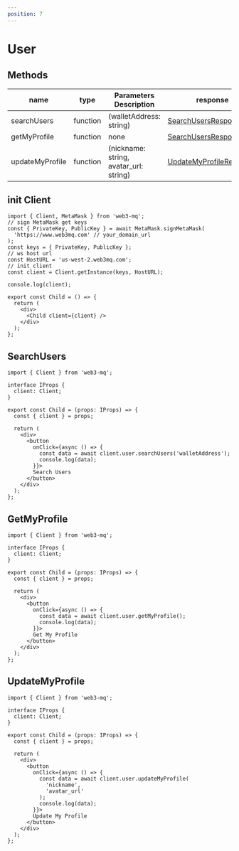 ```yaml
---
position: 7
---
```


# User

## Methods

| name            | type     | Parameters Description                 | response                                                                             |
| --------------- | -------- | -------------------------------------- | ------------------------------------------------------------------------------------ |
| searchUsers     | function | (walletAddress: string)                | [SearchUsersResponse](/docs/Web3MQ-SDK/JS-SDK-V2/types/#searchusersresponse)         |
| getMyProfile    | function | none                                   | [SearchUsersResponse](/docs/Web3MQ-SDK/JS-SDK-V2/types/#searchusersresponse)         |
| updateMyProfile | function | (nickname: string, avatar_url: string) | [UpdateMyProfileResponse](/docs/Web3MQ-SDK/JS-SDK-V2/types/#updatemyprofileresponse) |

## init Client

```tsx
import { Client, MetaMask } from 'web3-mq';
// sign MetaMask get keys
const { PrivateKey, PublicKey } = await MetaMask.signMetaMask(
  'https://www.web3mq.com' // your_domain_url
);
const keys = { PrivateKey, PublicKey };
// ws host url
const HostURL = 'us-west-2.web3mq.com';
// init client
const client = Client.getInstance(keys, HostURL);

console.log(client);

export const Child = () => {
  return (
    <div>
      <Child client={client} />
    </div>
  );
};
```

## SearchUsers

```tsx
import { Client } from 'web3-mq';

interface IProps {
  client: Client;
}

export const Child = (props: IProps) => {
  const { client } = props;

  return (
    <div>
      <button
        onClick={async () => {
          const data = await client.user.searchUsers('walletAddress');
          console.log(data);
        }}>
        Search Users
      </button>
    </div>
  );
};
```

## GetMyProfile

```tsx
import { Client } from 'web3-mq';

interface IProps {
  client: Client;
}

export const Child = (props: IProps) => {
  const { client } = props;

  return (
    <div>
      <button
        onClick={async () => {
          const data = await client.user.getMyProfile();
          console.log(data);
        }}>
        Get My Profile
      </button>
    </div>
  );
};
```

## UpdateMyProfile

```tsx
import { Client } from 'web3-mq';

interface IProps {
  client: Client;
}

export const Child = (props: IProps) => {
  const { client } = props;
  
  return (
    <div>
      <button
        onClick={async () => {
          const data = await client.user.updateMyProfile(
            'nickname',
            'avatar_url'
          );
          console.log(data);
        }}>
        Update My Profile
      </button>
    </div>
  );
};
```
